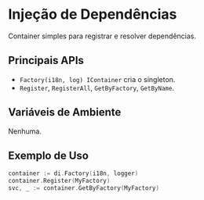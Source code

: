 # Injeção de Dependências

Container simples para registrar e resolver dependências.

## Principais APIs
- `Factory(i18n, log) IContainer` cria o singleton.
- `Register`, `RegisterAll`, `GetByFactory`, `GetByName`.

## Variáveis de Ambiente
Nenhuma.

## Exemplo de Uso
```go
container := di.Factory(i18n, logger)
container.Register(MyFactory)
svc, _ := container.GetByFactory(MyFactory)
```
